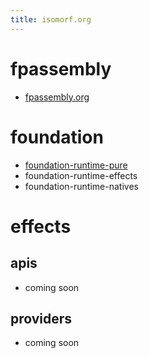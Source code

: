 ```yaml
---
title: isomorf.org
---
```

# fpassembly
* [fpassembly.org](https://fpassembly.org)


# foundation
* [foundation-runtime-pure](https://github.com/isomorf-org/scala-foundation-runtime-pure)
* foundation-runtime-effects
* foundation-runtime-natives

# effects

## apis
* coming soon

## providers
* coming soon
